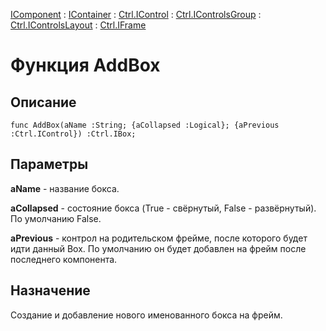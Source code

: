 ﻿---
Link: .Ctrl.IFrame.@AddBox
---

[IComponent](topic:Com.Custom.ComClasses.IComponent.Default) :
[IContainer](topic:Com.Custom.ComClasses.IContainer.Default) :
[Ctrl.IControl](topic:Com.Custom.ComClasses.Ctrl.IControl.Default) :
[Ctrl.IControlsGroup](topic:Com.Custom.ComClasses.Ctrl.IControlsGroup.Default) :
[Ctrl.IControlsLayout](topic:Com.Custom.ComClasses.Ctrl.IControlsLayout.Default) :
[Ctrl.IFrame](Default)

# Функция AddBox

## Описание

    func AddBox(aName :String; {aCollapsed :Logical}; {aPrevious :Ctrl.IControl}) :Ctrl.IBox;

## Параметры

**aName** - название бокса.

**aCollapsed** - состояние бокса (True - свёрнутый, False - развёрнутый). По умолчанию False.

**aPrevious** - контрол на родительском фрейме, после которого будет идти данный Box.
  По умолчанию он будет добавлен на фрейм после последнего компонента.

## Назначение

Создание и добавление нового именованного бокса на фрейм.